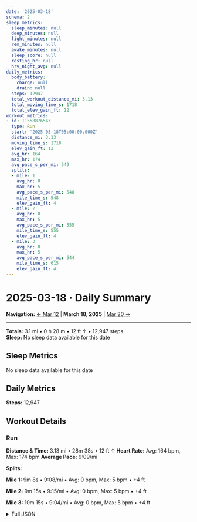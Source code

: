```yaml
---
date: '2025-03-18'
schema: 2
sleep_metrics:
  sleep_minutes: null
  deep_minutes: null
  light_minutes: null
  rem_minutes: null
  awake_minutes: null
  sleep_score: null
  resting_hr: null
  hrv_night_avg: null
daily_metrics:
  body_battery:
    charge: null
    drain: null
  steps: 12947
  total_workout_distance_mi: 3.13
  total_moving_time_s: 1718
  total_elev_gain_ft: 12
workout_metrics:
- id: 11558876543
  type: Run
  start: '2025-03-18T05:00:00.000Z'
  distance_mi: 3.13
  moving_time_s: 1718
  elev_gain_ft: 12
  avg_hr: 164
  max_hr: 174
  avg_pace_s_per_mi: 549
  splits:
  - mile: 1
    avg_hr: 0
    max_hr: 5
    avg_pace_s_per_mi: 548
    mile_time_s: 548
    elev_gain_ft: 4
  - mile: 2
    avg_hr: 0
    max_hr: 5
    avg_pace_s_per_mi: 555
    mile_time_s: 555
    elev_gain_ft: 4
  - mile: 3
    avg_hr: 0
    max_hr: 5
    avg_pace_s_per_mi: 544
    mile_time_s: 615
    elev_gain_ft: 4
---
```

# 2025-03-18 · Daily Summary

**Navigation:** [← Mar 12](12) | **March 18, 2025** | [Mar 20 →](20)

---
**Totals:** 3.1 mi • 0 h 28 m • 12 ft ↑ • 12,947 steps  
**Sleep:** No sleep data available for this date

## Sleep Metrics
No sleep data available for this date

## Daily Metrics
**Steps:** 12,947

## Workout Details
### Run
**Distance & Time:** 3.13 mi • 28m 38s • 12 ft ↑
**Heart Rate:** Avg: 164 bpm, Max: 174 bpm
**Average Pace:** 9:09/mi

**Splits:**

**Mile 1:** 9m 8s • 9:08/mi • Avg: 0 bpm, Max: 5 bpm • +4 ft

**Mile 2:** 9m 15s • 9:15/mi • Avg: 0 bpm, Max: 5 bpm • +4 ft

**Mile 3:** 10m 15s • 9:04/mi • Avg: 0 bpm, Max: 5 bpm • +4 ft



<details>
<summary>Full JSON</summary>

```json
{
  "date": "2025-03-18",
  "schema": 2,
  "sleep_metrics": {
    "sleep_minutes": null,
    "deep_minutes": null,
    "light_minutes": null,
    "rem_minutes": null,
    "awake_minutes": null,
    "sleep_score": null,
    "resting_hr": null,
    "hrv_night_avg": null
  },
  "daily_metrics": {
    "body_battery": {
      "charge": null,
      "drain": null
    },
    "steps": 12947,
    "total_workout_distance_mi": 3.13,
    "total_moving_time_s": 1718,
    "total_elev_gain_ft": 12
  },
  "workout_metrics": [
    {
      "id": 11558876543,
      "type": "Run",
      "start": "2025-03-18T05:00:00.000Z",
      "distance_mi": 3.13,
      "moving_time_s": 1718,
      "elev_gain_ft": 12,
      "avg_hr": 164,
      "max_hr": 174,
      "avg_pace_s_per_mi": 549,
      "splits": [
        {
          "mile": 1,
          "avg_hr": 0,
          "max_hr": 5,
          "avg_pace_s_per_mi": 548,
          "mile_time_s": 548,
          "elev_gain_ft": 4
        },
        {
          "mile": 2,
          "avg_hr": 0,
          "max_hr": 5,
          "avg_pace_s_per_mi": 555,
          "mile_time_s": 555,
          "elev_gain_ft": 4
        },
        {
          "mile": 3,
          "avg_hr": 0,
          "max_hr": 5,
          "avg_pace_s_per_mi": 544,
          "mile_time_s": 615,
          "elev_gain_ft": 4
        }
      ]
    }
  ]
}
```
</details>
